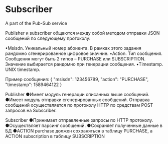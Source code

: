 # Subscriber
 A part of the Pub-Sub service

Publisher и subscriber общаются между собой методом отправки JSON сообщений по следующему протоколу:

•Msisdn. Уникальный номер абонента. В рамках этого задания рандомно сгенерированное цифровое значние.
•Action. Тип сообщения. Сообщения могут быть 2 типов – PURCHASE или SUBSCRIPTION. Значение выбирается рандомно при генерации сообщения.
•Timestamp. UNIX timestamp.

Пример сообщения:
{
    "msisdn": 123456789,
    "action": "PURCHASE",
    "timestamp": 1589464122
}


Publisher
●Имеет модуль генерации описанных выше сообщений.
●Имеет модуль отправки сгенерированных сообщений. Отправка сообщений осуществляется по протоколу HTTP по средствам POST запросов на Subscriber. 

Subscriber 
●Принимает отправленные запросы по HTTP протоколу.
●Осуществляет парсинг сообщений.
●Сохраняет полученные данные в БД
●ACTION purchase должен сохраняться в таблицу PURCHASE, а ACTION  subscription в таблицу SUBSCRIPTION
